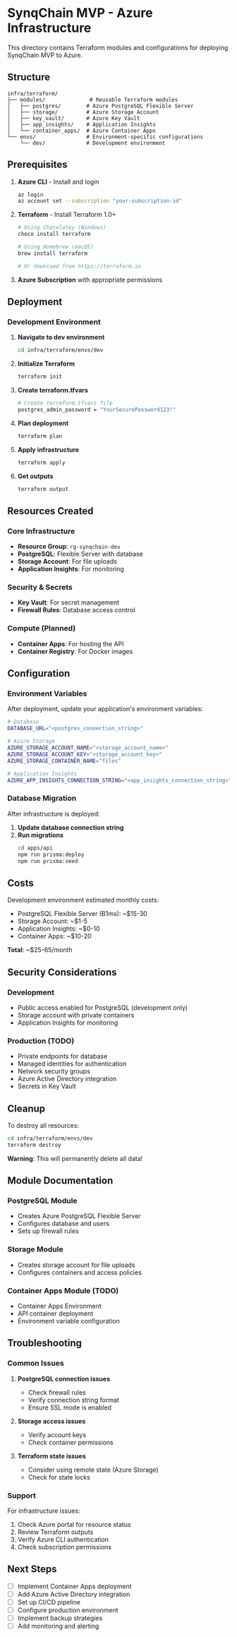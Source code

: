 # SynqChain MVP - Azure Infrastructure

This directory contains Terraform modules and configurations for deploying SynqChain MVP to Azure.

## Structure

```
infra/terraform/
├── modules/              # Reusable Terraform modules
│   ├── postgres/        # Azure PostgreSQL Flexible Server
│   ├── storage/         # Azure Storage Account
│   ├── key_vault/       # Azure Key Vault
│   ├── app_insights/    # Application Insights
│   └── container_apps/  # Azure Container Apps
└── envs/                # Environment-specific configurations
    └── dev/             # Development environment
```

## Prerequisites

1. **Azure CLI** - Install and login
   ```bash
   az login
   az account set --subscription "your-subscription-id"
   ```

2. **Terraform** - Install Terraform 1.0+
   ```bash
   # Using Chocolatey (Windows)
   choco install terraform
   
   # Using Homebrew (macOS)
   brew install terraform
   
   # Or download from https://terraform.io
   ```

3. **Azure Subscription** with appropriate permissions

## Deployment

### Development Environment

1. **Navigate to dev environment**
   ```bash
   cd infra/terraform/envs/dev
   ```

2. **Initialize Terraform**
   ```bash
   terraform init
   ```

3. **Create terraform.tfvars**
   ```bash
   # Create terraform.tfvars file
   postgres_admin_password = "YourSecurePassword123!"
   ```

4. **Plan deployment**
   ```bash
   terraform plan
   ```

5. **Apply infrastructure**
   ```bash
   terraform apply
   ```

6. **Get outputs**
   ```bash
   terraform output
   ```

## Resources Created

### Core Infrastructure
- **Resource Group**: `rg-synqchain-dev`
- **PostgreSQL**: Flexible Server with database
- **Storage Account**: For file uploads
- **Application Insights**: For monitoring

### Security & Secrets
- **Key Vault**: For secret management
- **Firewall Rules**: Database access control

### Compute (Planned)
- **Container Apps**: For hosting the API
- **Container Registry**: For Docker images

## Configuration

### Environment Variables

After deployment, update your application's environment variables:

```bash
# Database
DATABASE_URL="<postgres_connection_string>"

# Azure Storage
AZURE_STORAGE_ACCOUNT_NAME="<storage_account_name>"
AZURE_STORAGE_ACCOUNT_KEY="<storage_account_key>"
AZURE_STORAGE_CONTAINER_NAME="files"

# Application Insights
AZURE_APP_INSIGHTS_CONNECTION_STRING="<app_insights_connection_string>"
```

### Database Migration

After infrastructure is deployed:

1. **Update database connection string**
2. **Run migrations**
   ```bash
   cd apps/api
   npm run prisma:deploy
   npm run prisma:seed
   ```

## Costs

Development environment estimated monthly costs:
- PostgreSQL Flexible Server (B1ms): ~$15-30
- Storage Account: ~$1-5
- Application Insights: ~$0-10
- Container Apps: ~$10-20

**Total**: ~$25-65/month

## Security Considerations

### Development
- Public access enabled for PostgreSQL (development only)
- Storage account with private containers
- Application Insights for monitoring

### Production (TODO)
- Private endpoints for database
- Managed identities for authentication
- Network security groups
- Azure Active Directory integration
- Secrets in Key Vault

## Cleanup

To destroy all resources:

```bash
cd infra/terraform/envs/dev
terraform destroy
```

**Warning**: This will permanently delete all data!

## Module Documentation

### PostgreSQL Module
- Creates Azure PostgreSQL Flexible Server
- Configures database and users
- Sets up firewall rules

### Storage Module  
- Creates storage account for file uploads
- Configures containers and access policies

### Container Apps Module (TODO)
- Container Apps Environment
- API container deployment
- Environment variable configuration

## Troubleshooting

### Common Issues

1. **PostgreSQL connection issues**
   - Check firewall rules
   - Verify connection string format
   - Ensure SSL mode is enabled

2. **Storage access issues**
   - Verify account keys
   - Check container permissions

3. **Terraform state issues**
   - Consider using remote state (Azure Storage)
   - Check for state locks

### Support

For infrastructure issues:
1. Check Azure portal for resource status
2. Review Terraform outputs
3. Verify Azure CLI authentication
4. Check subscription permissions

## Next Steps

- [ ] Implement Container Apps deployment
- [ ] Add Azure Active Directory integration
- [ ] Set up CI/CD pipeline
- [ ] Configure production environment
- [ ] Implement backup strategies
- [ ] Add monitoring and alerting
